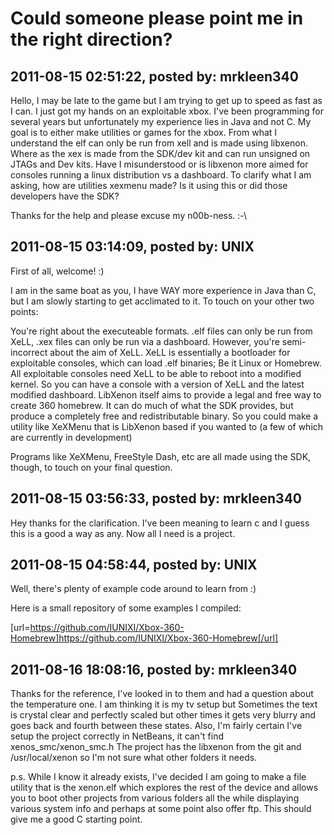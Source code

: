 # Could someone please point me in the right direction?

## 2011-08-15 02:51:22, posted by: mrkleen340

Hello, I may be late to the game but I am trying to get up to speed as fast as I can. I just got my hands on an exploitable xbox. I've been programming for several years but unfortunately my experience lies in Java and not C. My goal is to either make utilities or games for the xbox. From what I understand the elf can only be run from xell and is made using libxenon. Where as the xex is made from the SDK/dev kit and can run unsigned on JTAGs and Dev kits. Have I misunderstood or is libxenon more aimed for consoles running a linux distribution vs a dashboard. To clarify what I am asking, how are utilities xexmenu made? Is it using this or did those developers have the SDK?  
   
 Thanks for the help and please excuse my n00b-ness. :-\

## 2011-08-15 03:14:09, posted by: UNIX

First of all, welcome! :)  
   
 I am in the same boat as you, I have WAY more experience in Java than C, but I am slowly starting to get acclimated to it. To touch on your other two points:  
   
 You're right about the executeable formats. .elf files can only be run from XeLL, .xex files can only be run via a dashboard. However, you're semi-incorrect about the aim of XeLL. XeLL is essentially a bootloader for exploitable consoles, which can load .elf binaries; Be it Linux or Homebrew. All exploitable consoles need XeLL to be able to reboot into a modified kernel. So you can have a console with a version of XeLL and the latest modified dashboard. LibXenon itself aims to provide a legal and free way to create 360 homebrew. It can do much of what the SDK provides, but produce a completely free and redistributable binary. So you could make a utility like XeXMenu that is LibXenon based if you wanted to (a few of which are currently in development)  
   
 Programs like XeXMenu, FreeStyle Dash, etc are all made using the SDK, though, to touch on your final question.

## 2011-08-15 03:56:33, posted by: mrkleen340

Hey thanks for the clarification. I've been meaning to learn c and I guess this is a good a way as any. Now all I need is a project.

## 2011-08-15 04:58:44, posted by: UNIX

Well, there's plenty of example code around to learn from :)   
   
 Here is a small repository of some examples I compiled:  
   
 [url=https://github.com/IUNIXI/Xbox-360-Homebrew]https://github.com/IUNIXI/Xbox-360-Homebrew[/url]

## 2011-08-16 18:08:16, posted by: mrkleen340

Thanks for the reference, I've looked in to them and had a question about the temperature one. I am thinking it is my tv setup but Sometimes the text is crystal clear and perfectly scaled but other times it gets very blurry and goes back and fourth between these states. Also, I'm fairly certain I've setup the project correctly in NetBeans, it can't find xenos\_smc/xenon\_smc.h The project has the libxenon from the git and /usr/local/xenon so I'm not sure what other folders it needs.  
   
 p.s. While I know it already exists, I've decided I am going to make a file utility that is the xenon.elf which explores the rest of the device and allows you to boot other projects from various folders all the while displaying various system info and perhaps at some point also offer ftp. This should give me a good C starting point.